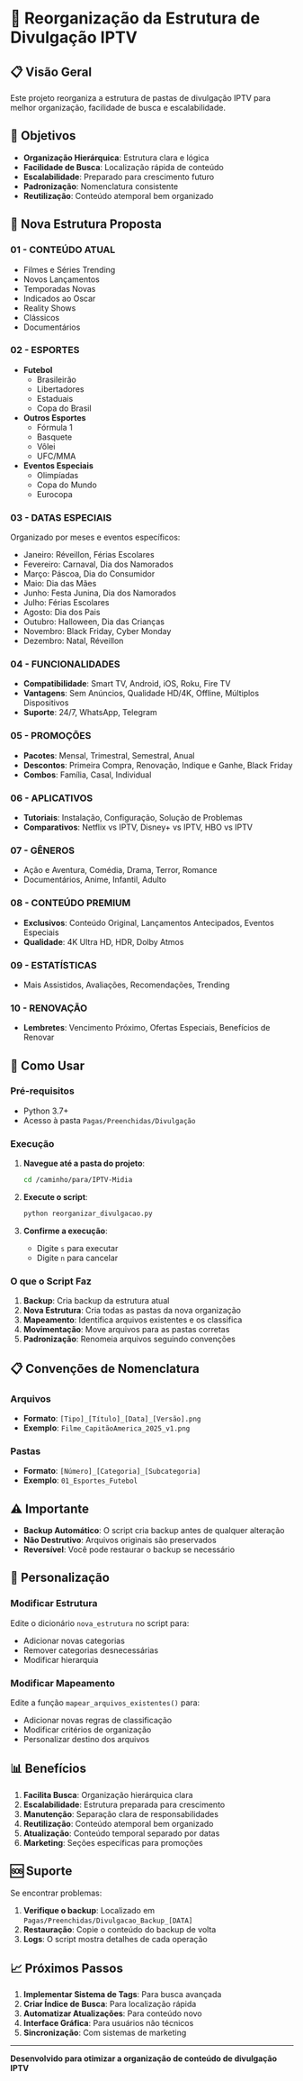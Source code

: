 # 🔄 Reorganização da Estrutura de Divulgação IPTV

## 📋 Visão Geral

Este projeto reorganiza a estrutura de pastas de divulgação IPTV para melhor organização, facilidade de busca e escalabilidade.

## 🎯 Objetivos

- **Organização Hierárquica**: Estrutura clara e lógica
- **Facilidade de Busca**: Localização rápida de conteúdo
- **Escalabilidade**: Preparado para crescimento futuro
- **Padronização**: Nomenclatura consistente
- **Reutilização**: Conteúdo atemporal bem organizado

## 📁 Nova Estrutura Proposta

### 01 - CONTEÚDO ATUAL
- Filmes e Séries Trending
- Novos Lançamentos
- Temporadas Novas
- Indicados ao Oscar
- Reality Shows
- Clássicos
- Documentários

### 02 - ESPORTES
- **Futebol**
  - Brasileirão
  - Libertadores
  - Estaduais
  - Copa do Brasil
- **Outros Esportes**
  - Fórmula 1
  - Basquete
  - Vôlei
  - UFC/MMA
- **Eventos Especiais**
  - Olimpíadas
  - Copa do Mundo
  - Eurocopa

### 03 - DATAS ESPECIAIS
Organizado por meses e eventos específicos:
- Janeiro: Réveillon, Férias Escolares
- Fevereiro: Carnaval, Dia dos Namorados
- Março: Páscoa, Dia do Consumidor
- Maio: Dia das Mães
- Junho: Festa Junina, Dia dos Namorados
- Julho: Férias Escolares
- Agosto: Dia dos Pais
- Outubro: Halloween, Dia das Crianças
- Novembro: Black Friday, Cyber Monday
- Dezembro: Natal, Réveillon

### 04 - FUNCIONALIDADES
- **Compatibilidade**: Smart TV, Android, iOS, Roku, Fire TV
- **Vantagens**: Sem Anúncios, Qualidade HD/4K, Offline, Múltiplos Dispositivos
- **Suporte**: 24/7, WhatsApp, Telegram

### 05 - PROMOÇÕES
- **Pacotes**: Mensal, Trimestral, Semestral, Anual
- **Descontos**: Primeira Compra, Renovação, Indique e Ganhe, Black Friday
- **Combos**: Família, Casal, Individual

### 06 - APLICATIVOS
- **Tutoriais**: Instalação, Configuração, Solução de Problemas
- **Comparativos**: Netflix vs IPTV, Disney+ vs IPTV, HBO vs IPTV

### 07 - GÊNEROS
- Ação e Aventura, Comédia, Drama, Terror, Romance
- Documentários, Anime, Infantil, Adulto

### 08 - CONTEÚDO PREMIUM
- **Exclusivos**: Conteúdo Original, Lançamentos Antecipados, Eventos Especiais
- **Qualidade**: 4K Ultra HD, HDR, Dolby Atmos

### 09 - ESTATÍSTICAS
- Mais Assistidos, Avaliações, Recomendações, Trending

### 10 - RENOVAÇÃO
- **Lembretes**: Vencimento Próximo, Ofertas Especiais, Benefícios de Renovar

## 🚀 Como Usar

### Pré-requisitos
- Python 3.7+
- Acesso à pasta `Pagas/Preenchidas/Divulgação`

### Execução

1. **Navegue até a pasta do projeto**:
   ```bash
   cd /caminho/para/IPTV-Midia
   ```

2. **Execute o script**:
   ```bash
   python reorganizar_divulgacao.py
   ```

3. **Confirme a execução**:
   - Digite `s` para executar
   - Digite `n` para cancelar

### O que o Script Faz

1. **Backup**: Cria backup da estrutura atual
2. **Nova Estrutura**: Cria todas as pastas da nova organização
3. **Mapeamento**: Identifica arquivos existentes e os classifica
4. **Movimentação**: Move arquivos para as pastas corretas
5. **Padronização**: Renomeia arquivos seguindo convenções

## 📋 Convenções de Nomenclatura

### Arquivos
- **Formato**: `[Tipo]_[Título]_[Data]_[Versão].png`
- **Exemplo**: `Filme_CapitãoAmerica_2025_v1.png`

### Pastas
- **Formato**: `[Número]_[Categoria]_[Subcategoria]`
- **Exemplo**: `01_Esportes_Futebol`

## ⚠️ Importante

- **Backup Automático**: O script cria backup antes de qualquer alteração
- **Não Destrutivo**: Arquivos originais são preservados
- **Reversível**: Você pode restaurar o backup se necessário

## 🔧 Personalização

### Modificar Estrutura
Edite o dicionário `nova_estrutura` no script para:
- Adicionar novas categorias
- Remover categorias desnecessárias
- Modificar hierarquia

### Modificar Mapeamento
Edite a função `mapear_arquivos_existentes()` para:
- Adicionar novas regras de classificação
- Modificar critérios de organização
- Personalizar destino dos arquivos

## 📊 Benefícios

1. **Facilita Busca**: Organização hierárquica clara
2. **Escalabilidade**: Estrutura preparada para crescimento
3. **Manutenção**: Separação clara de responsabilidades
4. **Reutilização**: Conteúdo atemporal bem organizado
5. **Atualização**: Conteúdo temporal separado por datas
6. **Marketing**: Seções específicas para promoções

## 🆘 Suporte

Se encontrar problemas:

1. **Verifique o backup**: Localizado em `Pagas/Preenchidas/Divulgacao_Backup_[DATA]`
2. **Restauração**: Copie o conteúdo do backup de volta
3. **Logs**: O script mostra detalhes de cada operação

## 📈 Próximos Passos

1. **Implementar Sistema de Tags**: Para busca avançada
2. **Criar Índice de Busca**: Para localização rápida
3. **Automatizar Atualizações**: Para conteúdo novo
4. **Interface Gráfica**: Para usuários não técnicos
5. **Sincronização**: Com sistemas de marketing

---

**Desenvolvido para otimizar a organização de conteúdo de divulgação IPTV** 